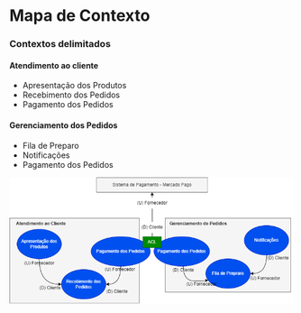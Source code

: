 # Mapa de Contexto

### Contextos delimitados

#### Atendimento ao cliente
- Apresentação dos Produtos
- Recebimento dos Pedidos
- Pagamento dos Pedidos

#### Gerenciamento dos Pedidos
- Fila de Preparo
- Notificações
- Pagamento dos Pedidos

![MapaContexto](./mapa_contexto.png)